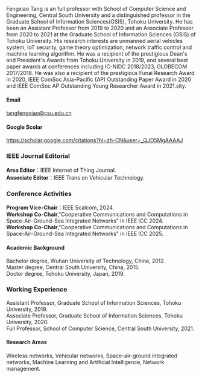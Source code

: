 
Fengxiao Tang is an full professor with School of Computer Science and Engineering, Central South University and a distinguished professor in the Graduate School of Information Sciences(GSIS), Tohoku University. He has been an Assistant Professor from 2019 to 2020 and an Associate Professor from 2020 to 2021 at the Graduate School of Information Sciences (GSIS) of Tohoku University. His research interests are unmanned aerial vehicles system, IoT security, game theory optimization, network traffic control and machine learning algorithm. He was a recipient of the prestigious Dean's and President's Awards from Tohoku University in 2019, and several best paper awards at conferences including IC-NIDC 2018/2023, GLOBECOM 2017/2018. He was also a recipient of the prestigious Funai Research Award in 2020, IEEE ComSoc Asia-Pacific (AP) Outstanding Paper Award in 2020 and IEEE ComSoc AP Outstanding Young Researcher Award in 2021.sity.

#### Email
tangfengxiao@csu.edu.cn

#### Google Scolar
https://scholar.google.com/citations?hl=zh-CN&user=_QJD5MgAAAAJ

### IEEE Journal Editorial
**Area Editor**：IEEE Internet of Thing Journal.\
**Associate Editor**：IEEE Trans on Vehicular Technology.

###  Conference Activities
**Program Vice-Chair**：IEEE Scalcom, 2024.\
**Workshop Co-Chair**,"Cooperative Communications and Computations in Space-Air-Ground-Sea Integrated Networks" in IEEE ICC 2024.\
**Workshop Co-Chair**,"Cooperative Communications and Computations in Space-Air-Ground-Sea Integrated Networks" in IEEE ICC 2025.


#### Academic Background
Bachelor degree, Wuhan University of Technology, China, 2012.\
Master degree, Central South University, China, 2015.\
Doctor degree, Tohoku University, Japan, 2019.

### Working Experience
Assistant Professor, Graduate School of Information Sciences, Tohoku University, 2019.\
Associate Professor, Graduate School of Information Sciences, Tohoku University, 2020.\
Full Professor, School of Computer Science, Central South University, 2021.

#### Research Areas
Wireless networks, Vehicular networks, Space-air-ground integrated networks, Machine Learning and Artificial Intelligence, Network management.

